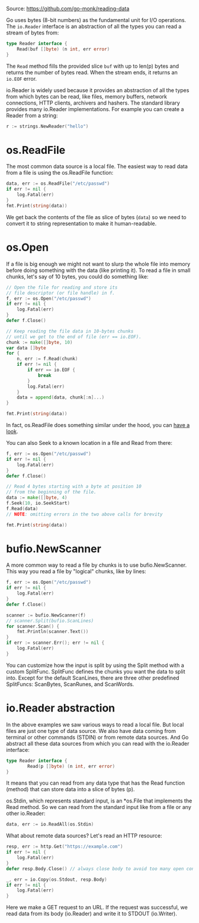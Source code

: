 Source: https://github.com/go-monk/reading-data

Go uses bytes (8-bit numbers) as the fundamental unit for I/O operations. The `io.Reader` interface is an abstraction of all the types you can read a stream of bytes from:

```go
type Reader interface {
    Read(buf []byte) (n int, err error)
}
```

The `Read` method fills the provided slice `buf` with up to len(p) bytes and returns the number of bytes read. When the stream ends, it returns an `io.EOF` error.

io.Reader is widely used because it provides an abstraction of all the types from which bytes can be read, like files, memory buffers, network connections, HTTP clients, archivers and hashers. The standard library provides many io.Reader implementations. For example you can create a Reader from a string:

```go
r := strings.NewReader("hello")
```

# os.ReadFile

The most common data source is a local file. The easiest way to read data from a file is using the os.ReadFile function:

```go
data, err := os.ReadFile("/etc/passwd")
if err != nil {
    log.Fatal(err)
}
fmt.Print(string(data))
```

We get back the contents of the file as slice of bytes (`data`) so we need to convert it to string representation to make it human-readable.

# os.Open 

If a file is big enough we might not want to slurp the whole file into memory before doing something with the data (like printing it). To read a file in small chunks, let's say of 10 bytes, you could do something like:

```go
// Open the file for reading and store its 
// file descriptor (or file handle) in f.
f, err := os.Open("/etc/passwd")
if err != nil {
    log.Fatal(err)
}
defer f.Close()

// Keep reading the file data in 10-bytes chunks 
// until we get to the end of file (err == io.EOF).
chunk := make([]byte, 10)
var data []byte
for {
    n, err := f.Read(chunk)
    if err != nil {
        if err == io.EOF {
            break
        }
        log.Fatal(err)
    }
    data = append(data, chunk[:n]...)
}

fmt.Print(string(data))
```

In fact, os.ReadFile does something similar under the hood, you can [have a look](https://cs.opensource.google/go/go/+/refs/tags/go1.24.4:src/os/file.go;l=799).

You can also Seek to a known location in a file and Read from there:

```go
f, err := os.Open("/etc/passwd")
if err != nil {
    log.Fatal(err)
}
defer f.Close()

// Read 4 bytes starting with a byte at position 10 
// from the beginning of the file.
data := make([]byte, 4)
f.Seek(10, io.SeekStart)
f.Read(data)
// NOTE: omitting errors in the two above calls for brevity

fmt.Print(string(data))
```

# bufio.NewScanner

A more common way to read a file by chunks is to use bufio.NewScanner. This way you read a file by "logical" chunks, like by lines:

```go
f, err := os.Open("/etc/passwd")
if err != nil {
    log.Fatal(err)
}
defer f.Close()

scanner := bufio.NewScanner(f)
// scanner.Split(bufio.ScanLines)
for scanner.Scan() {
    fmt.Println(scanner.Text())
}
if err := scanner.Err(); err != nil {
    log.Fatal(err)
}
```

You can customize how the input is split by using the Split method with a custom SplitFunc. SplitFunc defines the chunks you want the data to split into. Except for the default ScanLines, there are three other predefined SplitFuncs: ScanBytes, ScanRunes, and ScanWords.

# io.Reader abstraction

In the above examples we saw various ways to read a local file. But local files are just one type of data source. We also have data coming from terminal or other commands (STDIN) or from remote data sources. And Go abstract all these data sources from which you can read with the io.Reader interface:

```go
type Reader interface {
        Read(p []byte) (n int, err error)
}
```

It means that you can read from any data type that has the Read function (method) that can store data into a slice of bytes (p).

os.Stdin, which represents standard input, is an *os.File that implements the Read method. So we can read from the standard input like from a file or any other io.Reader:

```go
data, err := io.ReadAll(os.Stdin)
```

What about remote data sources? Let's read an HTTP resource:

```go
resp, err := http.Get("https://example.com")
if err != nil {
    log.Fatal(err)
}
defer resp.Body.Close() // always close body to avoid too many open connections

_, err = io.Copy(os.Stdout, resp.Body)
if err != nil {
    log.Fatal(err)
}
```

Here we make a GET request to an URL. If the request was successful, we read data from its body (io.Reader) and write it to STDOUT (io.Writer).
